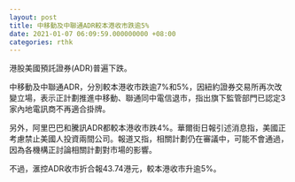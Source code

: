 ```yaml
---
layout: post
title: 中移動及中聯通ADR較本港收市跌逾5%
date: 2021-01-07 06:09:59.000000000 +08:00
categories: rthk
---
```


港股美國預託證券(ADR)普遍下跌。

中移動及中聯通ADR，分別較本港收市跌逾7%和5%，因紐約證券交易所再次改變立場，表示正計劃推進中移動、聯通同中電信退市，指出旗下監管部門已認定3家內地電訊商不再適合掛牌。

另外，阿里巴巴和騰訊ADR都較本港收市跌4%。華爾街日報引述消息指，美國正考慮禁止美國人投資兩間公司。報道又指，相關計劃仍在審議中，可能不會通過，因為各機構正討論相關計劃對市場的影響。

不過，滙控ADR收市折合報43.74港元，較本港收市升逾5%。

